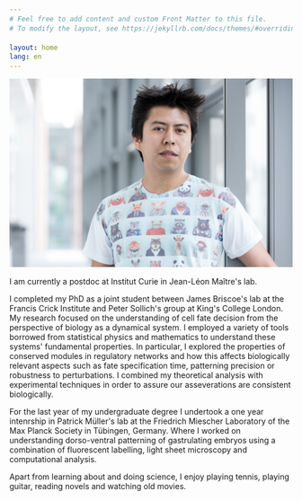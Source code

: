 ```yaml
---
# Feel free to add content and custom Front Matter to this file.
# To modify the layout, see https://jekyllrb.com/docs/themes/#overriding-theme-defaults

layout: home
lang: en
---
```


![My face](/assets/EHD.jpg)

I am currently a postdoc at Institut Curie in Jean-Léon Maître's lab.

I completed my PhD as a joint student between James Briscoe's lab at the Francis Crick Institute and Peter Sollich's group at King's College London.
My research focused on the understanding of cell fate decision from the perspective of biology as a dynamical system. I employed a variety of tools borrowed from statistical physics and mathematics to understand these systems' fundamental properties. In particular, I explored the properties of conserved modules in regulatory networks and how this affects biologically relevant aspects such as fate specification time, patterning precision or robustness to perturbations. I combined my theoretical analysis  with experimental techniques in order to assure our asseverations are consistent biologically.

For the last year of my undergraduate degree I undertook a one year intenrship in Patrick Müller's lab at the Friedrich Miescher Laboratory of the Max Planck Society in Tübingen, Germany. Where I worked on understanding dorso-ventral patterning of gastrulating embryos using a combination of fluorescent labelling, light sheet microscopy and computational analysis.

Apart from learning about and doing science, I enjoy playing tennis, playing guitar, reading novels and watching old movies.